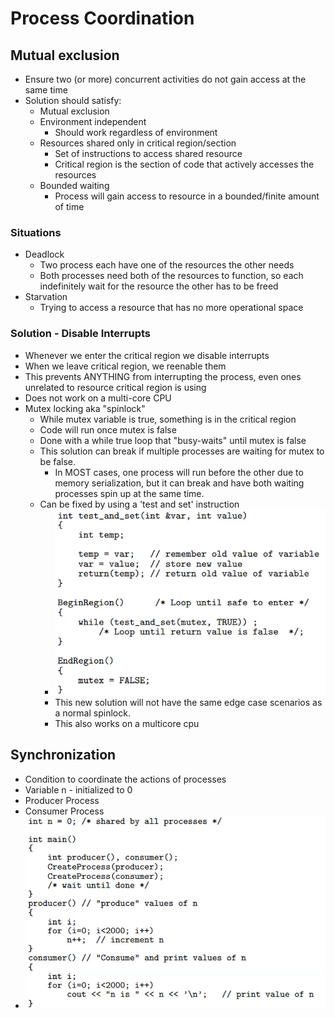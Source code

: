 # Process Coordination

## Mutual exclusion

- Ensure two (or more) concurrent activities do not gain access at the same time
- Solution should satisfy:
  - Mutual exclusion
  - Environment independent
    - Should work regardless of environment 
  - Resources shared only in critical region/section
    - Set of instructions to access shared resource
    - Critical region is the section of code that actively accesses the resources
  - Bounded waiting
    - Process will gain access to resource in a bounded/finite amount of time

### Situations

- Deadlock
  - Two process each have one of the resources the other needs
  - Both processes need both of the resources to function, so each indefinitely wait for the resource the other has to be freed
- Starvation
  - Trying to access a resource that has no more operational space

### Solution - Disable Interrupts

- Whenever we enter the critical region we disable interrupts
- When we leave critical region, we reenable them
- This prevents ANYTHING from interrupting the process, even ones unrelated to resource critical region is using
- Does not work on a multi-core CPU
- Mutex locking aka "spinlock"
  - While mutex variable is true, something is in the critical region
  - Code will run once mutex is false
  - Done with a while true loop that "busy-waits" until mutex is false
  - This solution can break if multiple processes are waiting for mutex to be false.
    - In MOST cases, one process will run before the other due to memory serialization, but it can break and have both waiting processes spin up at the same time.
  - Can be fixed by using a 'test and set' instruction
    - ![Pseudocode](img/testandset.png)
    - This new solution will not have the same edge case scenarios as a normal spinlock.
    - This also works on a multicore cpu
  
## Synchronization

- Condition to coordinate the actions of processes
- Variable n - initialized to 0
- Producer Process
- Consumer Process
- ![pseudocode](img/sync.png)

